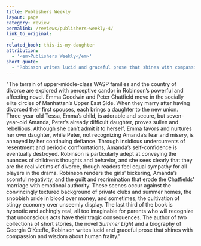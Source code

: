 ```yaml
---
title: Publishers Weekly
layout: page
category: review
permalink: /reviews/publishers-weekly-4/
link_to_original:
  - 
related_book: this-is-my-daughter
attribution:
  - '<em>Publishers Weekly</em>'
short_quote:
  - "Robinson writes lucid and graceful prose that shines with compassion and wisdom about human frailty."
---
```

 "The terrain of upper-middle-class WASP families and the country of divorce are explored with perceptive candor in Robinson’s powerful and affecting novel. Emma Goodwin and Peter Chatfield move in the socially elite circles of Manhattan’s Upper East Side. When they marry after having divorced their first spouses, each brings a daughter to the new union. Three-year-old Tessa, Emma’s child, is adorable and secure, but seven-year-old Amanda, Peter’s already difficult daughter, proves sullen and rebellious. Although she can’t admit it to herself, Emma favors and nurtures her own daughter, while Peter, not recognizing Amanda’s fear and misery, is annoyed by her continuing defiance. Through insidious undercurrents of resentment and periodic confrontations, Amanda’s self-confidence is eventually destroyed. Robinson is particularly adept at conveying the nuances of children’s thoughts and behavior, and she sees clearly that they are the real victims of divorce, though readers feel equal sympathy for all players in the drama. Robinson renders the girls’ bickering, Amanda’s scornful negativity, and the guilt and recrimination that erode the Chatfields’ marriage with emotional authority. These scenes occur against the convincingly textured background of private clubs and summer homes, the snobbish pride in blood over money, and sometimes, the cultivation of stingy economy over unseemly display. The last third of the book is hypnotic and achingly real, all too imaginable for parents who will recognize that unconscious acts have their tragic consequences. The author of two collections of short stories, the novel <em>Summer Light</em> and a biography of Georgia O’Keeffe, Robinson writes lucid and graceful prose that shines with compassion and wisdom about human frailty."

